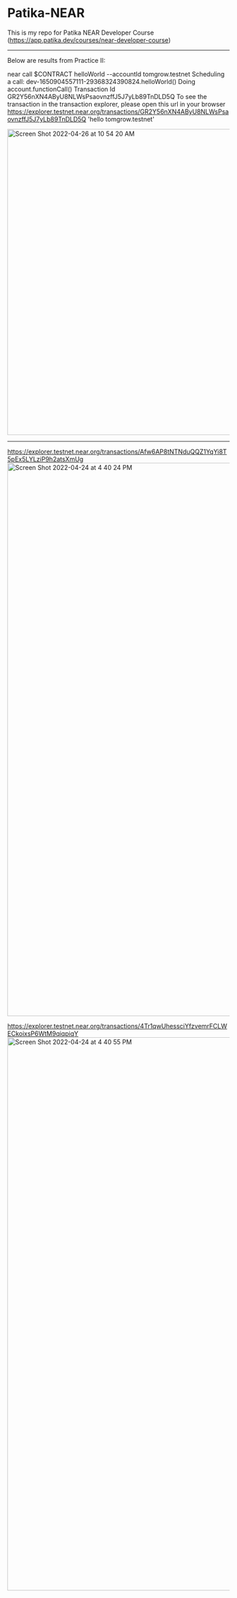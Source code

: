 # Patika-NEAR
This is my repo for Patika NEAR Developer Course (https://app.patika.dev/courses/near-developer-course)

*******************
Below are results from Practice II:

near call $CONTRACT helloWorld --accountId tomgrow.testnet
Scheduling a call: dev-1650904557111-29368324390824.helloWorld()
Doing account.functionCall()
Transaction Id GR2Y56nXN4AByU8NLWsPsaovnzffJ5J7yLb89TnDLD5Q
To see the transaction in the transaction explorer, please open this url in your browser
https://explorer.testnet.near.org/transactions/GR2Y56nXN4AByU8NLWsPsaovnzffJ5J7yLb89TnDLD5Q
'hello tomgrow.testnet'

<img width="693" alt="Screen Shot 2022-04-26 at 10 54 20 AM" src="https://user-images.githubusercontent.com/473048/165338893-6c9571c0-7883-4d7a-abeb-73c125648e97.png">


*******************
https://explorer.testnet.near.org/transactions/Afw6AP8tNTNduQQZ1YqYi8T5pEx5LYLziP9h2atsXmUg
<img width="1253" alt="Screen Shot 2022-04-24 at 4 40 24 PM" src="https://user-images.githubusercontent.com/473048/164995695-692d280d-31e8-41b4-a8a1-fcbbac9de84c.png">

https://explorer.testnet.near.org/transactions/4Tr1qwUhessciYfzvemrFCLWECkoixsP6WtM9qiqpiqY
<img width="1253" alt="Screen Shot 2022-04-24 at 4 40 55 PM" src="https://user-images.githubusercontent.com/473048/164995717-3f358a08-be97-43ad-b6bc-1dbddfdba9e9.png">
